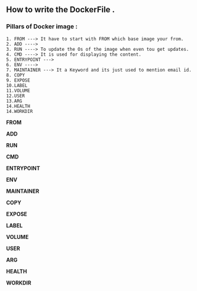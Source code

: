 ## How to write the DockerFile .

### Pillars of Docker image :
```
1. FROM ---> It have to start with FROM which base image your from.
2. ADD ----> 
3. RUN ----> To update the Os of the image when even tou get updates.
4. CMD ----> It is used for displaying the content.
5. ENTRYPOINT ---> 
6. ENV ----> 
7. MAINTAINER ---> It a Keyword and its just used to mention email id.
8. COPY
9. EXPOSE
10.LABEL
11.VOLUME
12.USER
13.ARG
14.HEALTH
14.WORKDIR
```
 **FROM**

 **ADD**

 **RUN**

 **CMD**

 **ENTRYPOINT**

 **ENV**

 **MAINTAINER**

 **COPY**

 **EXPOSE**

 **LABEL**

 **VOLUME**

 **USER**

 **ARG**

 **HEALTH**

 **WORKDIR**

 
 
 
 

 
